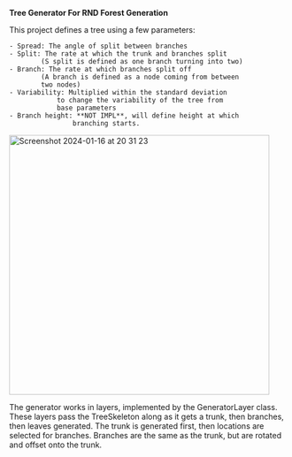 **Tree Generator For RND Forest Generation**

This project defines a tree using a few parameters:

    - Spread: The angle of split between branches
    - Split: The rate at which the trunk and branches split
            (S split is defined as one branch turning into two)
    - Branch: The rate at which branches split off
            (A branch is defined as a node coming from between
            two nodes)
    - Variability: Multiplied within the standard deviation
                to change the variability of the tree from 
                base parameters
    - Branch height: **NOT IMPL**, will define height at which
                    branching starts. 
<img width="470" alt="Screenshot 2024-01-16 at 20 31 23" src="https://github.com/Yoursole1/TreeGenerator/assets/80355246/a0da88f8-b8f6-4ae4-b7bf-b913879cfc0b">

The generator works in layers, implemented by the GeneratorLayer class.
These layers pass the TreeSkeleton along as it gets a trunk, then branches, 
then leaves generated. The trunk is generated first, then locations are
selected for branches.  Branches are the same as the trunk, but are rotated
and offset onto the trunk.  
